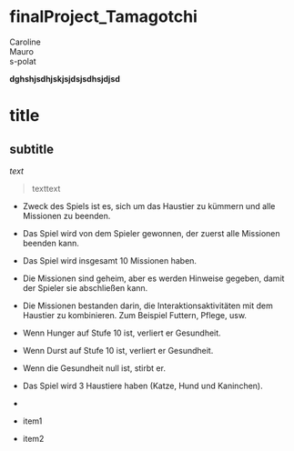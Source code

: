 # finalProject_Tamagotchi

Caroline  
Mauro  
s-polat  

**dghshjsdhjskjsjdsjsdhsjdjsd**
# title  
## subtitle  
_text_
>texttext


* Zweck des Spiels ist es, sich um das Haustier zu kümmern und alle Missionen zu beenden.
* Das Spiel wird von dem Spieler gewonnen, der zuerst alle Missionen beenden kann.
* Das Spiel wird insgesamt 10 Missionen haben.
* Die Missionen sind geheim, aber es werden Hinweise gegeben, damit der Spieler sie abschließen kann. 
* Die Missionen bestanden darin, die Interaktionsaktivitäten mit dem Haustier zu kombinieren. Zum Beispiel Futtern, Pflege, usw. 

* Wenn Hunger auf Stufe 10 ist, verliert er Gesundheit.
* Wenn Durst auf Stufe 10 ist, verliert er Gesundheit.
* Wenn die Gesundheit null ist, stirbt er.

* Das Spiel wird 3 Haustiere haben (Katze, Hund und Kaninchen).
*
* item1
* item2
